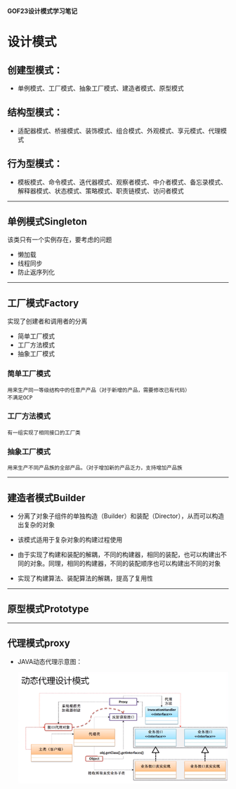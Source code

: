 **GOF23设计模式学习笔记**

# 设计模式

## 创建型模式：
* 单例模式、工厂模式、抽象工厂模式、建造者模式、原型模式

## 结构型模式：
* 适配器模式、桥接模式、装饰模式、组合模式、外观模式、享元模式、代理模式

## 行为型模式：
* 模板模式、命令模式、迭代器模式、观察者模式、中介者模式、备忘录模式、解释器模式、状态模式、策略模式、职责链模式、访问者模式


---
## 单例模式Singleton
该类只有一个实例存在，要考虑的问题
* 懒加载
* 线程同步
* 防止返序列化

---
## 工厂模式Factory
实现了创建者和调用者的分离
* 简单工厂模式
* 工厂方法模式
* 抽象工厂模式

### 简单工厂模式
    用来生产同一等级结构中的任意产产品（对于新增的产品，需要修改已有代码）
    不满足OCP
    
### 工厂方法模式
    有一组实现了相同接口的工厂类

### 抽象工厂模式
    用来生产不同产品族的全部产品。（对于增加新的产品乏力，支持增加产品族

---
## 建造者模式Builder
* 分离了对象子组件的单独构造（Builder）和装配（Director），从而可以构造出复杂的对象
* 该模式适用于复杂对象的构建过程使用

* 由于实现了构建和装配的解耦，不同的构建器，相同的装配，也可以构建出不同的对象。同理，相同的构建器，不同的装配顺序也可以构建出不同的对象
* 实现了构建算法、装配算法的解耦，提高了复用性

---
## 原型模式Prototype



---
## 代理模式proxy

* JAVA动态代理示意图：

    ![proxy-photo](./src/image/proxy.png)